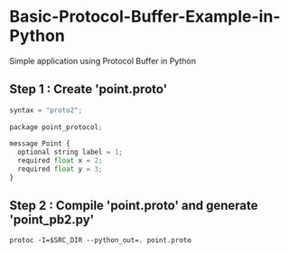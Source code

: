 # Basic-Protocol-Buffer-Example-in-Python
Simple application using Protocol Buffer in Python

## Step 1 : Create 'point.proto' 

```python
syntax = "proto2";
 
package point_protocol;
 
message Point {
  optional string label = 1;
  required float x = 2;
  required float y = 3;
}
```

## Step 2 : Compile 'point.proto' and generate 'point_pb2.py'

```terminal
protoc -I=$SRC_DIR --python_out=. point.proto
```
